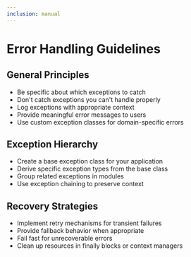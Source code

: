 ```yaml
---
inclusion: manual
---
```


# Error Handling Guidelines

## General Principles
- Be specific about which exceptions to catch
- Don't catch exceptions you can't handle properly
- Log exceptions with appropriate context
- Provide meaningful error messages to users
- Use custom exception classes for domain-specific errors

## Exception Hierarchy
- Create a base exception class for your application
- Derive specific exception types from the base class
- Group related exceptions in modules
- Use exception chaining to preserve context

## Recovery Strategies
- Implement retry mechanisms for transient failures
- Provide fallback behavior when appropriate
- Fail fast for unrecoverable errors
- Clean up resources in finally blocks or context managers